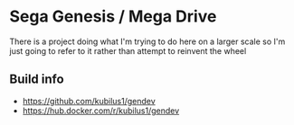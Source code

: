 # Sega Genesis / Mega Drive

There is a project doing what I'm trying to do here on a larger scale so I'm just going to refer to it rather than attempt to reinvent the wheel

## Build info
- https://github.com/kubilus1/gendev
- https://hub.docker.com/r/kubilus1/gendev
